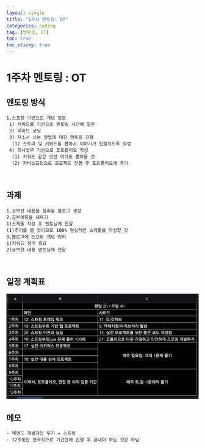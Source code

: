 ```yaml
---
layout: single
title: "1주차 멘토링: OT"
categories: coding
tag: [멘토링, OT]
toc: true
toc_sticky: true 
---
```


# 1주차 멘토링 : OT

## 멘토링 방식
```
1.스프링 기반으로 개념 질문
 1) 키워드를 기반으로 멘토링 시간에 질문
 2) 라이브 코딩
 3) 자소서 쓰는 방법에 대한 멘토링 진행
  (1) 스토리 및 키워드를 뽑아서 이야기가 진행되도록 작성
 4) 회사업무 기반으로 포트폴리오 작성
  (1) 키워드 같은 것만 이라도 뽑아올 것
  (2) 자바스프링으로 프로젝트 진행 후 포트폴리오에 추가
```
<br>

## 과제
```
1.공부한 내용을 정리할 블로그 생성
2.공부계획을 세우기
1)스케줄 작성 후 멘토님께 전달
(1)추이를 볼 것이므로 100% 현실적인 스케줄을 작성할 것
3.블로그에 스프링 개념 정리
1)키워드 정리 필요
2)공부한 내용 멘토님께 전달
```
<br>

## 일정 계획표
![alt](../assets/images/1000026803.jpg)
<br>

## 메모
```
- 백엔드 개발자의 무기 = 스프링
- 12주동안 연속적으로 기간안에 진행 후 끝내야 하는 것은 아님

```
